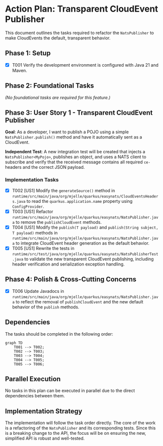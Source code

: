 # Action Plan: Transparent CloudEvent Publisher

This document outlines the tasks required to refactor the `NatsPublisher` to make CloudEvents the default, transparent behavior.

## Phase 1: Setup

- [X] T001 Verify the development environment is configured with Java 21 and Maven.

## Phase 2: Foundational Tasks

*(No foundational tasks are required for this feature.)*

## Phase 3: User Story 1 - Transparent CloudEvent Publisher

**Goal**: As a developer, I want to publish a POJO using a simple `NatsPublisher.publish()` method and have it automatically sent as a CloudEvent.

**Independent Test**: A new integration test will be created that injects a `NatsPublisher<MyPojo>`, publishes an object, and uses a NATS client to subscribe and verify that the received message contains all required `ce-` headers and the correct JSON payload.

### Implementation Tasks

- [X] T002 [US1] Modify the `generateSource()` method in `runtime/src/main/java/org/mjelle/quarkus/easynats/CloudEventsHeaders.java` to read the `quarkus.application.name` property using `ConfigProvider`.
- [X] T003 [US1] Refactor `runtime/src/main/java/org/mjelle/quarkus/easynats/NatsPublisher.java` to remove the `publishCloudEvent` methods.
- [X] T004 [US1] Modify the `publish(T payload)` and `publish(String subject, T payload)` methods in `runtime/src/main/java/org/mjelle/quarkus/easynats/NatsPublisher.java` to integrate CloudEvent header generation as the default behavior.
- [X] T005 [US1] Rewrite the tests in `runtime/src/test/java/org/mjelle/quarkus/easynats/NatsPublisherTest.java` to validate the new transparent CloudEvent publishing, including header verification and serialization exception handling.

## Phase 4: Polish & Cross-Cutting Concerns

- [X] T006 Update Javadocs in `runtime/src/main/java/org/mjelle/quarkus/easynats/NatsPublisher.java` to reflect the removal of `publishCloudEvent` and the new default behavior of the `publish` methods.

## Dependencies

The tasks should be completed in the following order:

```mermaid
graph TD
    T001 --> T002;
    T002 --> T003;
    T003 --> T004;
    T004 --> T005;
    T005 --> T006;
```

## Parallel Execution

No tasks in this plan can be executed in parallel due to the direct dependencies between them.

## Implementation Strategy

The implementation will follow the task order directly. The core of the work is a refactoring of the `NatsPublisher` and its corresponding tests. Since this is a breaking change to the API, the focus will be on ensuring the new, simplified API is robust and well-tested.
